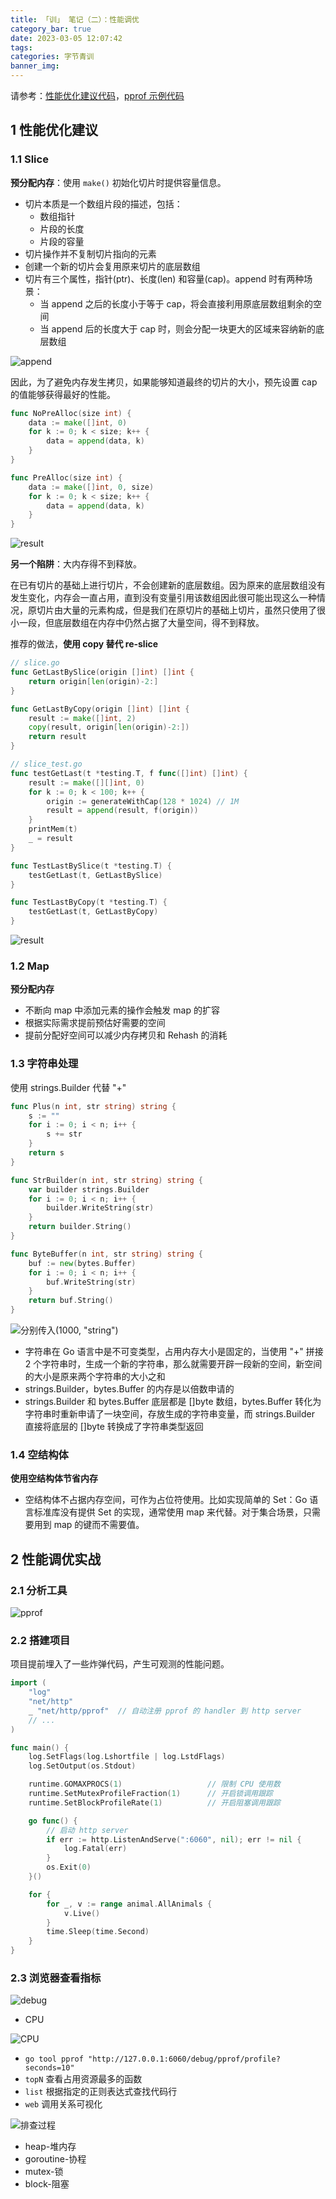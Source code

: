 ```yaml
---
title: 「训」 笔记（二）：性能调优
category_bar: true
date: 2023-03-05 12:07:42
tags:
categories: 字节青训
banner_img:
---
```


请参考：[性能优化建议代码](https://github.com/RaymondCode/go-practice)，[pprof 示例代码](https://github.com/wolfogre/go-pprof-practice)

<!-- more -->

## 1 性能优化建议

### 1.1 Slice

**预分配内存**：使用 `make()` 初始化切片时提供容量信息。

* 切片本质是一个数组片段的描述，包括：
    * 数组指针
    * 片段的长度
    * 片段的容量
* 切片操作并不复制切片指向的元素
* 创建一个新的切片会复用原来切片的底层数组
* 切片有三个属性，指针(ptr)、长度(len) 和容量(cap)。append 时有两种场景：
    * 当 append 之后的长度小于等于 cap，将会直接利用原底层数组剩余的空间
    * 当 append 后的长度大于 cap 时，则会分配一块更大的区域来容纳新的底层数组

![append](2.png)

因此，为了避免内存发生拷贝，如果能够知道最终的切片的大小，预先设置 cap 的值能够获得最好的性能。

```go
func NoPreAlloc(size int) {
	data := make([]int, 0)
	for k := 0; k < size; k++ {
		data = append(data, k)
	}
}

func PreAlloc(size int) {
	data := make([]int, 0, size)
	for k := 0; k < size; k++ {
		data = append(data, k)
	}
}
```

![result](1.png)

**另一个陷阱**：大内存得不到释放。

在已有切片的基础上进行切片，不会创建新的底层数组。因为原来的底层数组没有发生变化，内存会一直占用，直到没有变量引用该数组因此很可能出现这么一种情况，原切片由大量的元素构成，但是我们在原切片的基础上切片，虽然只使用了很小一段，但底层数组在内存中仍然占据了大量空间，得不到释放。

推荐的做法，**使用 copy 替代 re-slice**

```go
// slice.go
func GetLastBySlice(origin []int) []int {
	return origin[len(origin)-2:]
}

func GetLastByCopy(origin []int) []int {
	result := make([]int, 2)
	copy(result, origin[len(origin)-2:])
	return result
}

// slice_test.go
func testGetLast(t *testing.T, f func([]int) []int) {
	result := make([][]int, 0)
	for k := 0; k < 100; k++ {
		origin := generateWithCap(128 * 1024) // 1M
		result = append(result, f(origin))
	}
	printMem(t)
	_ = result
}

func TestLastBySlice(t *testing.T) {
	testGetLast(t, GetLastBySlice)
}

func TestLastByCopy(t *testing.T) {
	testGetLast(t, GetLastByCopy)
}
```

![result](3.png)

### 1.2 Map

**预分配内存**
* 不断向 map 中添加元素的操作会触发 map 的扩容
* 根据实际需求提前预估好需要的空间
* 提前分配好空间可以减少内存拷贝和 Rehash 的消耗

### 1.3 字符串处理

使用 strings.Builder 代替 "+"

```go
func Plus(n int, str string) string {
	s := ""
	for i := 0; i < n; i++ {
		s += str
	}
	return s
}

func StrBuilder(n int, str string) string {
	var builder strings.Builder
	for i := 0; i < n; i++ {
		builder.WriteString(str)
	}
	return builder.String()
}

func ByteBuffer(n int, str string) string {
	buf := new(bytes.Buffer)
	for i := 0; i < n; i++ {
		buf.WriteString(str)
	}
	return buf.String()
}
```

![分别传入(1000, "string")](4.png)

* 字符串在 Go 语言中是不可变类型，占用内存大小是固定的，当使用 "+" 拼接 2 个字符串时，生成一个新的字符串，那么就需要开辟一段新的空间，新空间的大小是原来两个字符串的大小之和
* strings.Builder，bytes.Buffer 的内存是以倍数申请的
* strings.Builder 和 bytes.Buffer 底层都是 []byte 数组，bytes.Buffer 转化为字符串时重新申请了一块空间，存放生成的字符串变量，而 strings.Builder 直接将底层的 []byte 转换成了字符串类型返回

### 1.4 空结构体

**使用空结构体节省内存**
* 空结构体不占据内存空间，可作为占位符使用。比如实现简单的 Set：Go 语言标准库没有提供 Set 的实现，通常使用 map 来代替。对于集合场景，只需要用到 map 的键而不需要值。

## 2 性能调优实战

### 2.1 分析工具

![pprof](5.png)

### 2.2 搭建项目

项目提前埋入了一些炸弹代码，产生可观测的性能问题。

```go
import (
	"log"
	"net/http"
	_ "net/http/pprof"  // 自动注册 pprof 的 handler 到 http server
    // ...
)

func main() {
	log.SetFlags(log.Lshortfile | log.LstdFlags)
	log.SetOutput(os.Stdout)

	runtime.GOMAXPROCS(1)                   // 限制 CPU 使用数
	runtime.SetMutexProfileFraction(1)      // 开启锁调用跟踪
	runtime.SetBlockProfileRate(1)          // 开启阻塞调用跟踪

	go func() {
        // 启动 http server
		if err := http.ListenAndServe(":6060", nil); err != nil {
			log.Fatal(err)
		}
		os.Exit(0)
	}()

	for {
		for _, v := range animal.AllAnimals {
			v.Live()
		}
		time.Sleep(time.Second)
	}
}
```

### 2.3 浏览器查看指标

![debug](6.png)

* CPU

![CPU](7.png)

* `go tool pprof "http://127.0.0.1:6060/debug/pprof/profile?seconds=10"`
* `topN` 查看占用资源最多的函数
* `list` 根据指定的正则表达式查找代码行
* `web` 调用关系可视化

![排查过程](8.png)

* heap-堆内存
* goroutine-协程
* mutex-锁
* block-阻塞
